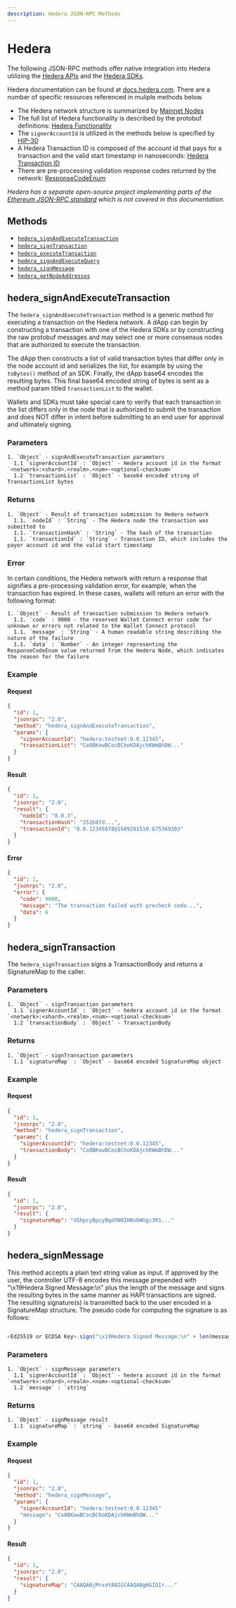 ```yaml
---
description: Hedera JSON-RPC Methods
---
```


# Hedera

The following JSON-RPC methods offer native integration into Hedera utilizing the [Hedera APIs](https://hashgraph.github.io/hedera-protobufs/) and the [Hedera SDKs](https://docs.hedera.com/hedera/sdks-and-apis/sdks).

Hedera documentation can be found at [docs.hedera.com](https://docs.hedera.com/hedera/). There are a number of specific resources referenced in muliple methods below.

 - The Hedera network structure is summarized by [Mainnet Nodes](https://docs.hedera.com/hedera/networks/mainnet/mainnet-nodes)
 - The full list of Hedera functionality is described by the protobuf definitions: [Hedera Functionality](https://hashgraph.github.io/hedera-protobufs/#proto.HederaFunctionality)
 - The `signerAccountId` is utilized in the methods below is specified by [HIP-30](https://hips.hedera.com/hip/hip-30)
 - A Hedera Transaction ID is composed of the account id that pays for a transaction and the valid start timestamp in nanoseconds: [Hedera Transaction ID](https://docs.hedera.com/hedera/sdks-and-apis/sdks/transactions/transaction-id)
 - There are pre-processing validation response codes returned by the network: [ResponseCodeEnum](https://github.com/hashgraph/hedera-protobufs/blob/f36e05bd6bf3f572707ca9bb338f5ad6421a4241/services/response_code.proto#L32)


 _Hedera has a separate open-source project implementing parts of the [Ethereum JSON-RPC standard](https://docs.hedera.com/hedera/core-concepts/smart-contracts/json-rpc-relay) which is not covered in this documentation._

## Methods

- [`hedera_signAndExecuteTransaction`](#hedera_signandexecutetransaction)
- [`hedera_signTransaction`](#hedera_signtransaction)
- [`hedera_executeTransaction`](#hedera_executetransaction)
- [`hedera_signAndExecuteQuery`](#hedera_signandexecutequery)
- [`hedera_signMessage`](#hedera_signmessage)
- [`hedera_getNodeAddresses`](#hedera_getnodeaddresses)

## hedera\_signAndExecuteTransaction

The `hedera_signAndExecuteTransaction` method is a generic method for executing a transaction on the Hedera network. A dApp can begin by constructing a transaction with one of the Hedera SDKs or by constructing the raw protobuf messages and may select one or more consensus nodes that are authorized to execute the transaction.

The dApp then constructs a list of valid transaction bytes that differ only in the node account id and serializes the list, for example by using the `toBytes()` method of an SDK. Finally, the dApp base64 encodes the resulting bytes. This final base64 encoded string of bytes is sent as a method param titled `transactionList` to the wallet.

Wallets and SDKs must take special care to verify that each transaction in the list differs only in the node that is authorized to submit the transaction and does NOT differ in intent before submitting to an end user for approval and ultimately signing.


### Parameters

    1. `Object` - signAndExecuteTransaction parameters
      1.1 `signerAccountId` : `Object` - Hedera account id in the format `<network>:<shard>.<realm>.<num>-<optional-checksum>`
      1.2 `transactionList` : `Object` - base64 encoded string of TransactionList bytes

### Returns

    1. `Object` - Result of transaction submission to Hedera network
      1.1. `nodeId` : `String` - The Hedera node the transaction was submitted to
      1.1. `transactionHash` : `String` - The hash of the transaction
      1.1. `transactionId` : `String` - Transaction ID, which includes the payer account id and the valid start timestamp

### Error

In certain conditions, the Hedera network with return a response that signifies a pre-processing validation error, for example, when the transaction has expired. In these cases, wallets will return an error with the following format:

    1. `Object` - Result of transaction submission to Hedera network
      1.1. `code` : 9000 - the reserved Wallet Connect error code for unknown or errors not related to the Wallet Connect protocol
      1.1. `message` : `String` - A human readable string describing the nature of the failure
      1.1. `data` : `Number` - An integer representing the ResponseCodeEnum value returned from the Hedera Node, which indicates the reason for the failure


### Example

#### Request
```json
{
  "id": 1,
  "jsonrpc": "2.0",
  "method": "hedera_signAndExecuteTransaction",
  "params": {
    "signerAccountId": "hedera:testnet:0.0.12345",
    "transactionList": "Co8BKowBCocBChoKDAjchKWmBhDW..."
  }
}
```

#### Result
```json
{
  "id": 1,
  "jsonrpc": "2.0",
  "result": {
    "nodeId": "0.0.3",
    "transactionHash": "252b8fd...",
    "transactionId": "0.0.12345678@1689281510.675369303"
  }
}
```

#### Error
```json
{
  "id": 1,
  "jsonrpc": "2.0",
  "error": {
    "code": 9000,
    "message": "The transaction failed with precheck code...",
    "data": 6
  }
}
```
## hedera\_signTransaction

The `hedera_signTransaction` signs a TransactionBody and returns a SignatureMap to the caller.

### Parameters

    1. `Object` - signTransaction parameters
      1.1 `signerAccountId` : `Object` - hedera account id in the format `<network>:<shard>.<realm>.<num>-<optional-checksum>`
      1.2 `transactionBody` : `Object` - TransactionBody 

### Returns

    1. `Object` - signTransaction parameters
      1.1 `signatureMap` : `Object` - base64 encoded SignatureMap object

### Example

#### Request

```json
{
  "id": 1,
  "jsonrpc": "2.0",
  "method": "hedera_signTransaction",
  "params": {
    "signerAccountId": "hedera:testnet:0.0.12345",
    "transactionBody": "Co8BKowBCocBChoKDAjchKWmBhDW..."
  }
}
```

#### Result

```json
{
  "id": 1,
  "jsonrpc": "2.0",
  "result": {
    "signatureMap": "VGhpcyBpcyBqdXN0IHNvbWUgc3R1..."
  }
}
```

## hedera\_signMessage

This method accepts a plain text string value as input. If approved by the user, the controller UTF-8 encodes this message prepended with "\x19Hedera Signed Message:\n" plus the length of the message and signs the resulting bytes in the same manner as HAPI transactions are signed. The resulting signature(s) is transmitted back to the user encoded in a SignatureMap structure. The pseudo code for computing the signature is as follows:

```javascript

<Ed25519 or ECDSA Key>.sign("\x19Hedera Signed Message:\n" + len(message) + message)
```


### Parameters

    1. `Object` - signMessage parameters
      1.1 `signerAccountId` : `Object` - hedera account id in the format `<network>:<shard>.<realm>.<num>-<optional-checksum>`
      1.2 `message` : `string`

### Returns

    1. `Object` - signMessage result
      1.1 `signatureMap` : `string` - base64 encoded SignatureMap

### Example

#### Request

```json
{
  "id": 1,
  "jsonrpc": "2.0",
  "method": "hedera_signMessage",
  "params": {
    "signerAccountId": "hedera:testnet:0.0.12345"
    "message": "Co8BKowBCocBChoKDAjchKWmBhDW..."
  }
}
```

#### Result

```json
{
  "id": 1,
  "jsonrpc": "2.0",
  "result": {
    "signatureMap": "CAAQABjMrxoYABIGCAAQABgHGIDIr..."
  }
}
```

